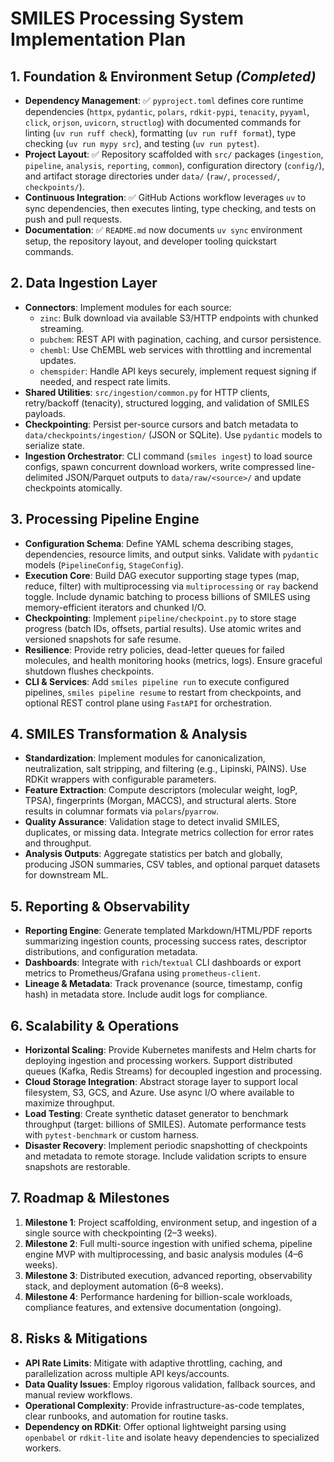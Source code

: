 # SMILES Processing System Implementation Plan

## 1. Foundation & Environment Setup *(Completed)*
- **Dependency Management**: ✅ `pyproject.toml` defines core runtime dependencies (`httpx`, `pydantic`, `polars`, `rdkit-pypi`, `tenacity`, `pyyaml`, `click`, `orjson`, `uvicorn`, `structlog`) with documented commands for linting (`uv run ruff check`), formatting (`uv run ruff format`), type checking (`uv run mypy src`), and testing (`uv run pytest`).
- **Project Layout**: ✅ Repository scaffolded with `src/` packages (`ingestion`, `pipeline`, `analysis`, `reporting`, `common`), configuration directory (`config/`), and artifact storage directories under `data/` (`raw/`, `processed/`, `checkpoints/`).
- **Continuous Integration**: ✅ GitHub Actions workflow leverages `uv` to sync dependencies, then executes linting, type checking, and tests on push and pull requests.
- **Documentation**: ✅ `README.md` now documents `uv sync` environment setup, the repository layout, and developer tooling quickstart commands.

## 2. Data Ingestion Layer
- **Connectors**: Implement modules for each source:
  - `zinc`: Bulk download via available S3/HTTP endpoints with chunked streaming.
  - `pubchem`: REST API with pagination, caching, and cursor persistence.
  - `chembl`: Use ChEMBL web services with throttling and incremental updates.
  - `chemspider`: Handle API keys securely, implement request signing if needed, and respect rate limits.
- **Shared Utilities**: `src/ingestion/common.py` for HTTP clients, retry/backoff (tenacity), structured logging, and validation of SMILES payloads.
- **Checkpointing**: Persist per-source cursors and batch metadata to `data/checkpoints/ingestion/` (JSON or SQLite). Use `pydantic` models to serialize state.
- **Ingestion Orchestrator**: CLI command (`smiles ingest`) to load source configs, spawn concurrent download workers, write compressed line-delimited JSON/Parquet outputs to `data/raw/<source>/` and update checkpoints atomically.

## 3. Processing Pipeline Engine
- **Configuration Schema**: Define YAML schema describing stages, dependencies, resource limits, and output sinks. Validate with `pydantic` models (`PipelineConfig`, `StageConfig`).
- **Execution Core**: Build DAG executor supporting stage types (map, reduce, filter) with multiprocessing via `multiprocessing` or `ray` backend toggle. Include dynamic batching to process billions of SMILES using memory-efficient iterators and chunked I/O.
- **Checkpointing**: Implement `pipeline/checkpoint.py` to store stage progress (batch IDs, offsets, partial results). Use atomic writes and versioned snapshots for safe resume.
- **Resilience**: Provide retry policies, dead-letter queues for failed molecules, and health monitoring hooks (metrics, logs). Ensure graceful shutdown flushes checkpoints.
- **CLI & Services**: Add `smiles pipeline run` to execute configured pipelines, `smiles pipeline resume` to restart from checkpoints, and optional REST control plane using `FastAPI` for orchestration.

## 4. SMILES Transformation & Analysis
- **Standardization**: Implement modules for canonicalization, neutralization, salt stripping, and filtering (e.g., Lipinski, PAINS). Use RDKit wrappers with configurable parameters.
- **Feature Extraction**: Compute descriptors (molecular weight, logP, TPSA), fingerprints (Morgan, MACCS), and structural alerts. Store results in columnar formats via `polars`/`pyarrow`.
- **Quality Assurance**: Validation stage to detect invalid SMILES, duplicates, or missing data. Integrate metrics collection for error rates and throughput.
- **Analysis Outputs**: Aggregate statistics per batch and globally, producing JSON summaries, CSV tables, and optional parquet datasets for downstream ML.

## 5. Reporting & Observability
- **Reporting Engine**: Generate templated Markdown/HTML/PDF reports summarizing ingestion counts, processing success rates, descriptor distributions, and configuration metadata.
- **Dashboards**: Integrate with `rich`/`textual` CLI dashboards or export metrics to Prometheus/Grafana using `prometheus-client`.
- **Lineage & Metadata**: Track provenance (source, timestamp, config hash) in metadata store. Include audit logs for compliance.

## 6. Scalability & Operations
- **Horizontal Scaling**: Provide Kubernetes manifests and Helm charts for deploying ingestion and processing workers. Support distributed queues (Kafka, Redis Streams) for decoupled ingestion and processing.
- **Cloud Storage Integration**: Abstract storage layer to support local filesystem, S3, GCS, and Azure. Use async I/O where available to maximize throughput.
- **Load Testing**: Create synthetic dataset generator to benchmark throughput (target: billions of SMILES). Automate performance tests with `pytest-benchmark` or custom harness.
- **Disaster Recovery**: Implement periodic snapshotting of checkpoints and metadata to remote storage. Include validation scripts to ensure snapshots are restorable.

## 7. Roadmap & Milestones
1. **Milestone 1**: Project scaffolding, environment setup, and ingestion of a single source with checkpointing (2–3 weeks).
2. **Milestone 2**: Full multi-source ingestion with unified schema, pipeline engine MVP with multiprocessing, and basic analysis modules (4–6 weeks).
3. **Milestone 3**: Distributed execution, advanced reporting, observability stack, and deployment automation (6–8 weeks).
4. **Milestone 4**: Performance hardening for billion-scale workloads, compliance features, and extensive documentation (ongoing).

## 8. Risks & Mitigations
- **API Rate Limits**: Mitigate with adaptive throttling, caching, and parallelization across multiple API keys/accounts.
- **Data Quality Issues**: Employ rigorous validation, fallback sources, and manual review workflows.
- **Operational Complexity**: Provide infrastructure-as-code templates, clear runbooks, and automation for routine tasks.
- **Dependency on RDKit**: Offer optional lightweight parsing using `openbabel` or `rdkit-lite` and isolate heavy dependencies to specialized workers.

